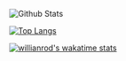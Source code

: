 ![Github Stats](https://github-readme-stats.vercel.app/api?username=imjuanleonard&count_private=true&show_icons=true&theme=chartreuse-dark)

[![Top Langs](https://github-readme-stats.vercel.app/api/top-langs/?username=imjuanleonard&layout=compact)](https://github.com/anuraghazra/github-readme-stats)

[![willianrod's wakatime stats](https://github-readme-stats.vercel.app/api/wakatime?username=imjuanleonard)](https://github.com/anuraghazra/github-readme-stats)